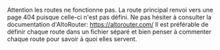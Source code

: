 Attention les routes ne fonctionne pas.
La route principal renvoi vers une page 404 puisque celle-ci n'est pas défini.
Ne pas hésiter à consulter la documentation d'AltoRouter:
https://altorouter.com/
Il est préférable de définir chaque route dans un fichier séparé et bien penser à commenter chaque route pour savoir à quoi elles servent.